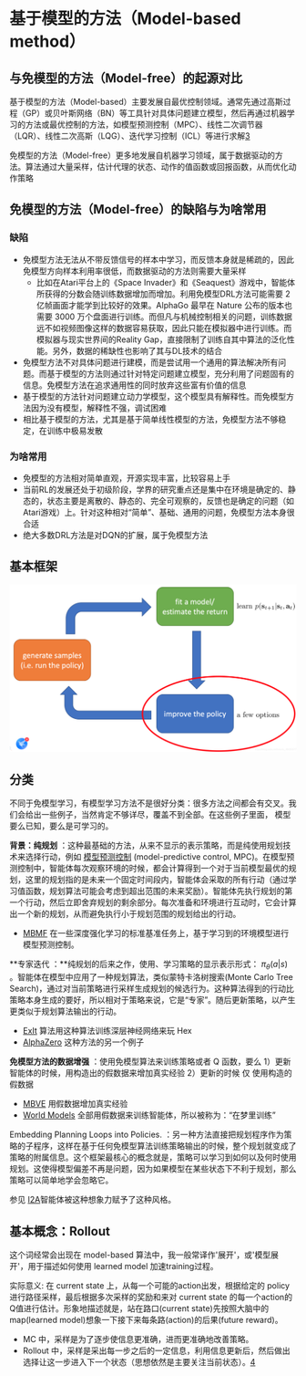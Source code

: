 

<!--
 * @version:
 * @Author:  StevenJokess（蔡舒起） https://github.com/StevenJokess
 * @Date: 2023-02-23 20:09:19
 * @LastEditors:  StevenJokess（蔡舒起） https://github.com/StevenJokess
 * @LastEditTime: 2023-09-14 21:07:25
 * @Description:
 * @Help me: 如有帮助，请赞助，失业3年了。![支付宝收款码](https://github.com/StevenJokess/d2rl/blob/master/img/%E6%94%B6.jpg)
 * @TODO::
 * @Reference:
-->
# 基于模型的方法（Model-based method）

## 与免模型的方法（Model-free）的起源对比

基于模型的方法（Model-based）主要发展自最优控制领域。通常先通过高斯过程（GP）或贝叶斯网络（BN）等工具针对具体问题建立模型，然后再通过机器学习的方法或最优控制的方法，如模型预测控制（MPC）、线性二次调节器（LQR）、线性二次高斯（LQG）、迭代学习控制（ICL）等进行求解[3]

免模型的方法（Model-free）更多地发展自机器学习领域，属于数据驱动的方法。算法通过大量采样，估计代理的状态、动作的值函数或回报函数，从而优化动作策略

## 免模型的方法（Model-free）的缺陷与为啥常用

### 缺陷

- 免模型方法无法从不带反馈信号的样本中学习，而反馈本身就是稀疏的，因此免模型方向样本利用率很低，而数据驱动的方法则需要大量采样
  - 比如在Atari平台上的《Space Invader》和《Seaquest》游戏中，智能体所获得的分数会随训练数据增加而增加。利用免模型DRL方法可能需要 2 亿帧画面才能学到比较好的效果。AlphaGo 最早在 Nature 公布的版本也需要 3000 万个盘面进行训练。而但凡与机械控制相关的问题，训练数据远不如视频图像这样的数据容易获取，因此只能在模拟器中进行训练。而模拟器与现实世界间的Reality Gap，直接限制了训练自其中算法的泛化性能。另外，数据的稀缺性也影响了其与DL技术的结合
- 免模型方法不对具体问题进行建模，而是尝试用一个通用的算法解决所有问题。而基于模型的方法则通过针对特定问题建立模型，充分利用了问题固有的信息。免模型方法在追求通用性的同时放弃这些富有价值的信息
- 基于模型的方法针对问题建立动力学模型，这个模型具有解释性。而免模型方法因为没有模型，解释性不强，调试困难
- 相比基于模型的方法，尤其是基于简单线性模型的方法，免模型方法不够稳定，在训练中极易发散

### 为啥常用

- 免模型的方法相对简单直观，开源实现丰富，比较容易上手
- 当前RL的发展还处于初级阶段，学界的研究重点还是集中在环境是确定的、静态的，状态主要是离散的、静态的、完全可观察的，反馈也是确定的问题（如Atari游戏）上。针对这种相对“简单”、基础、通用的问题，免模型方法本身很合适
- 绝大多数DRL方法是对DQN的扩展，属于免模型方法

## 基本框架

![](../../img/model-based_algs.png)

## 分类

不同于免模型学习，有模型学习方法不是很好分类：很多方法之间都会有交叉。我们会给出一些例子，当然肯定不够详尽，覆盖不到全部。在这些例子里面， 模型 要么已知，要么是可学习的。

**背景：纯规划** ：这种最基础的方法，从来不显示的表示策略，而是纯使用规划技术来选择行动，例如 [模型预测控制](/MPC.md) (model-predictive control, MPC)。在模型预测控制中，智能体每次观察环境的时候，都会计算得到一个对于当前模型最优的规划，这里的规划指的是未来一个固定时间段内，智能体会采取的所有行动（通过学习值函数，规划算法可能会考虑到超出范围的未来奖励）。智能体先执行规划的第一个行动，然后立即舍弃规划的剩余部分。每次准备和环境进行互动时，它会计算出一个新的规划，从而避免执行小于规划范围的规划给出的行动。

- [MBMF](https://sites.google.com/view/mbmf) 在一些深度强化学习的标准基准任务上，基于学习到的环境模型进行模型预测控制。

**专家迭代 ：**纯规划的后来之作，使用、学习策略的显示表示形式： $\pi_{\theta}(a|s)$ 。智能体在模型中应用了一种规划算法，类似蒙特卡洛树搜索(Monte Carlo Tree Search)，通过对当前策略进行采样生成规划的候选行为。这种算法得到的行动比策略本身生成的要好，所以相对于策略来说，它是“专家”。随后更新策略，以产生更类似于规划算法输出的行动。

- [ExIt](https://arxiv.org/abs/1705.08439) 算法用这种算法训练深层神经网络来玩 Hex
- [AlphaZero](https://arxiv.org/abs/1712.01815) 这种方法的另一个例子

**免模型方法的数据增强** ：使用免模型算法来训练策略或者 Q 函数，要么 1）更新智能体的时候，用构造出的假数据来增加真实经验 2）更新的时候 仅 使用构造的假数据

- [MBVE](https://arxiv.org/abs/1803.00101) 用假数据增加真实经验
- [World Models](https://worldmodels.github.io/) 全部用假数据来训练智能体，所以被称为：“在梦里训练”

Embedding Planning Loops into Policies. ：另一种方法直接把规划程序作为策略的子程序，这样在基于任何免模型算法训练策略输出的时候，整个规划就变成了策略的附属信息。这个框架最核心的概念就是，策略可以学习到如何以及何时使用规划。这使得模型偏差不再是问题，因为如果模型在某些状态下不利于规划，那么策略可以简单地学会忽略它。

参见 [I2A](https://arxiv.org/abs/1707.06203)智能体被这种想象力赋予了这种风格。

## 基本概念：Rollout

这个词经常会出现在 model-based 算法中，我一般常译作'展开'，或'模型展开'，用于描述如何使用 learned model 加速training过程。

实际意义: 在 current state 上，从每一个可能的action出发，根据给定的 policy 进行路径采样，最后根据多次采样的奖励和来对 current state 的每一个action的Q值进行估计。形象地描述就是，站在路口(current state)先按照大脑中的map(learned model)想象一下接下来每条路(action)的后果(future reward)。

- MC 中，采样是为了逐步使信息更准确，进而更准确地改善策略。
- Rollout 中，采样是采出每一步之后的一定信息，利用信息更新后，然后做出选择让这一步进入下一个状态（思想依然是主要关注当前状态）。[4]



[1]: https://spinningup.readthedocs.io/zh_CN/latest/spinningup/rl_intro2.html
[2]: https://spinningup.openai.com/en/latest/spinningup/rl_intro2.html
[3]: https://yuancl.github.io/2019/02/22/rl/%E5%BC%BA%E5%8C%96%E5%AD%A6%E4%B9%A0%E7%8E%B0%E7%8A%B6%E4%B8%8E%E6%9C%AA%E6%9D%A5/
[4]: https://zhuanlan.zhihu.com/p/115629505
